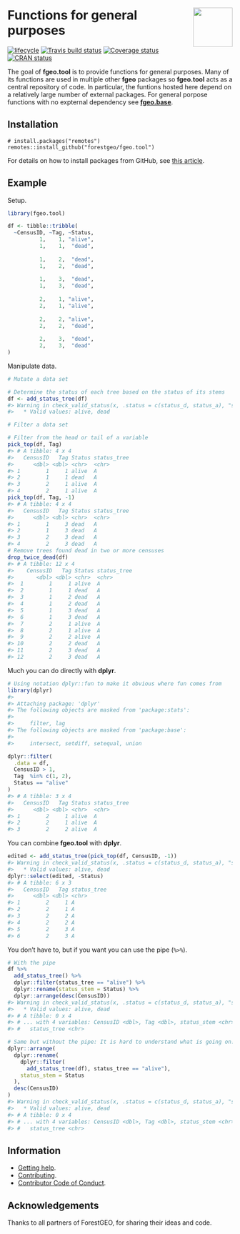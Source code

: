 
<!-- README.md is generated from README.Rmd. Please edit that file -->

# <img src="https://i.imgur.com/m8FNhQR.png" align="right" height=88 /> Functions for general purposes

[![lifecycle](https://img.shields.io/badge/lifecycle-experimental-orange.svg)](https://www.tidyverse.org/lifecycle/#experimental)
[![Travis build
status](https://travis-ci.org/forestgeo/fgeo.tool.svg?branch=master)](https://travis-ci.org/forestgeo/fgeo.tool)
[![Coverage
status](https://coveralls.io/repos/github/forestgeo/fgeo.tool/badge.svg)](https://coveralls.io/r/forestgeo/fgeo.tool?branch=master)
[![CRAN
status](https://www.r-pkg.org/badges/version/fgeo.tool)](https://cran.r-project.org/package=fgeo.tool)

The goal of **fgeo.tool** is to provide functions for general purposes.
Many of its functions are used in multiple other **fgeo** packages so
**fgeo.tool** acts as a central repository of code. In particular, the
funtions hosted here depend on a relatively large number of external
packages. For general porpose functions with no expternal dependency see
[**fgeo.base**](https://forestgeo.github.io/fgeo.base/).

## Installation

    # install.packages("remotes")
    remotes::install_github("forestgeo/fgeo.tool")

For details on how to install packages from GitHub, see [this
article](https://goo.gl/dQKEeg).

## Example

Setup.

``` r
library(fgeo.tool)

df <- tibble::tribble(
  ~CensusID, ~Tag, ~Status,
          1,    1, "alive",
          1,    1,  "dead",
                           
          1,    2,  "dead",
          1,    2,  "dead",
                           
          1,    3,  "dead",
          1,    3,  "dead",
                           
          2,    1, "alive",
          2,    1, "alive",
                           
          2,    2, "alive",
          2,    2,  "dead",
                           
          2,    3,  "dead",
          2,    3,  "dead"
)
```

Manipulate data.

``` r
# Mutate a data set

# Determine the status of each tree based on the status of its stems
df <- add_status_tree(df)
#> Warning in check_valid_status(x, .status = c(status_d, status_a), "status"): No observation has .status = D, A
#>   * Valid values: alive, dead

# Filter a data set

# Filter from the head or tail of a variable
pick_top(df, Tag)
#> # A tibble: 4 x 4
#>   CensusID   Tag Status status_tree
#>      <dbl> <dbl> <chr>  <chr>      
#> 1        1     1 alive  A          
#> 2        1     1 dead   A          
#> 3        2     1 alive  A          
#> 4        2     1 alive  A
pick_top(df, Tag, -1)
#> # A tibble: 4 x 4
#>   CensusID   Tag Status status_tree
#>      <dbl> <dbl> <chr>  <chr>      
#> 1        1     3 dead   A          
#> 2        1     3 dead   A          
#> 3        2     3 dead   A          
#> 4        2     3 dead   A
# Remove trees found dead in two or more censuses
drop_twice_dead(df)
#> # A tibble: 12 x 4
#>    CensusID   Tag Status status_tree
#>       <dbl> <dbl> <chr>  <chr>      
#>  1        1     1 alive  A          
#>  2        1     1 dead   A          
#>  3        1     2 dead   A          
#>  4        1     2 dead   A          
#>  5        1     3 dead   A          
#>  6        1     3 dead   A          
#>  7        2     1 alive  A          
#>  8        2     1 alive  A          
#>  9        2     2 alive  A          
#> 10        2     2 dead   A          
#> 11        2     3 dead   A          
#> 12        2     3 dead   A
```

Much you can do directly with **dplyr**.

``` r
# Using notation dplyr::fun to make it obvious where fun comes from
library(dplyr)
#> 
#> Attaching package: 'dplyr'
#> The following objects are masked from 'package:stats':
#> 
#>     filter, lag
#> The following objects are masked from 'package:base':
#> 
#>     intersect, setdiff, setequal, union

dplyr::filter(
  .data = df,
  CensusID > 1,
  Tag  %in% c(1, 2),
  Status == "alive"
)
#> # A tibble: 3 x 4
#>   CensusID   Tag Status status_tree
#>      <dbl> <dbl> <chr>  <chr>      
#> 1        2     1 alive  A          
#> 2        2     1 alive  A          
#> 3        2     2 alive  A
```

You can combine **fgeo.tool** with **dplyr**.

``` r
edited <- add_status_tree(pick_top(df, CensusID, -1))
#> Warning in check_valid_status(x, .status = c(status_d, status_a), "status"): No observation has .status = D, A
#>   * Valid values: alive, dead
dplyr::select(edited, -Status)
#> # A tibble: 6 x 3
#>   CensusID   Tag status_tree
#>      <dbl> <dbl> <chr>      
#> 1        2     1 A          
#> 2        2     1 A          
#> 3        2     2 A          
#> 4        2     2 A          
#> 5        2     3 A          
#> 6        2     3 A
```

You don’t have to, but if you want you can use the pipe (`%>%`).

``` r
# With the pipe
df %>% 
  add_status_tree() %>%
  dplyr::filter(status_tree == "alive") %>%
  dplyr::rename(status_stem = Status) %>%
  dplyr::arrange(desc(CensusID))
#> Warning in check_valid_status(x, .status = c(status_d, status_a), "status"): No observation has .status = D, A
#>   * Valid values: alive, dead
#> # A tibble: 0 x 4
#> # ... with 4 variables: CensusID <dbl>, Tag <dbl>, status_stem <chr>,
#> #   status_tree <chr>

# Same but without the pipe: It is hard to understand what is going on.
dplyr::arrange(
  dplyr::rename(
    dplyr::filter(
      add_status_tree(df), status_tree == "alive"), 
    status_stem = Status
  ), 
  desc(CensusID)
)
#> Warning in check_valid_status(x, .status = c(status_d, status_a), "status"): No observation has .status = D, A
#>   * Valid values: alive, dead
#> # A tibble: 0 x 4
#> # ... with 4 variables: CensusID <dbl>, Tag <dbl>, status_stem <chr>,
#> #   status_tree <chr>
```

## Information

  - [Getting help](SUPPORT.md).
  - [Contributing](CONTRIBUTING.md).
  - [Contributor Code of Conduct](CODE_OF_CONDUCT.md).

## Acknowledgements

Thanks to all partners of ForestGEO, for sharing their ideas and code.
